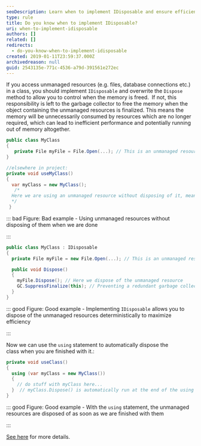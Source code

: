 ```yaml
---
seoDescription: Learn when to implement IDisposable and ensure efficient memory management in .NET by understanding how to control unmanaged resources with this guide.
type: rule
title: Do you know when to implement IDisposable?
uri: when-to-implement-idisposable
authors: []
related: []
redirects:
  - do-you-know-when-to-implement-idisposable
created: 2019-01-11T23:59:37.000Z
archivedreason: null
guid: 2543135e-771c-4536-a79d-391561e272ec
---
```


If you access unmanaged resources (e.g. files, database connections etc.) in a class, you should implement `IDisposable` and overwrite the `Dispose` method to allow you to control when the memory is freed.  If not, this responsibility is left to the garbage collector to free the memory when the object containing the unmanaged resources is finalized. This means the memory will be unnecessarily consumed by resources which are no longer required, which can lead to inefficient performance and potentially running out of memory altogether.

<!--endintro-->

```cs
public class MyClass
{
   private File myFile = File.Open(...); // This is an unmanaged resource
}

//elsewhere in project:
private void useMyClass()
{
  var myClass = new MyClass();
   /*
  Here we are using an unmanaged resource without disposing of it, meaning it will hang around in memory unnecessarily until the garbage collector finalizes it
  */
 }
```

::: bad
Figure: Bad example - Using unmanaged resources without disposing of them when we are done

:::

```cs
public class MyClass : IDisposable
{
  private File myFile = new File.Open(...); // This is an unmanaged resource

  public void Dispose()
  {
    myFile.Dispose(); // Here we dispose of the unmanaged resource
    GC.SuppressFinalize(this); // Preventing a redundant garbage collector finalize call
  }
}
```

::: good
Figure: Good example - Implementing `IDisposable` allows you to dispose of the unmanaged resources deterministically to maximize efficiency

:::

Now we can use the `using` statement to automatically dispose the class when you are finished with it.:

```cs
private void useClass()
{
  using (var myClass = new MyClass())
  {
    // do stuff with myClass here...
  }  // myClass.Dispose() is automatically run at the end of the using block
}
```

::: good
Figure: Good example - With the `using` statement, the unmanaged resources are disposed of as soon as we are finished with them

:::

[See here](https://msdn.microsoft.com/en-us/library/system.idisposable.dispose.aspx?WT.mc_id=DP-MVP-33518) for more details.
